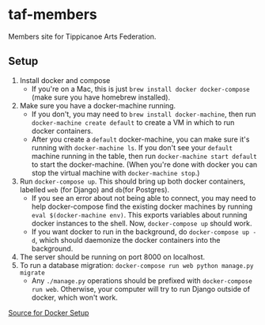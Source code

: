 # taf-members
Members site for Tippicanoe Arts Federation.

## Setup
1. Install docker and compose
    - If you're on a Mac, this is just `brew install docker docker-compose` (make sure you have homebrew installed).
2. Make sure you have a docker-machine running.
    - If you don't, you may need to `brew install docker-machine`, then run `docker-machine create default` to create a VM in which to run docker containers.
    - After you create a `default` docker-machine, you can make sure it's running with `docker-machine ls`. If you don't see your `default` machine running in the table, then run `docker-machine start default` to start the docker-machine. (When you're done with docker you can stop the virtual machine with `docker-machine stop`.)
3. Run `docker-compose up`. This should bring up both docker containers, labelled `web` (for Django) and `db`(for Postgres).
    - If you see an error about not being able to connect, you may need to help docker-compose find the existing docker machines by running `eval $(docker-machine env)`. This exports variables about running docker instances to the shell. Now, `docker-compose up` should work.
    - If you want docker to run in the background, do `docker-compose up -d`, which should daemonize the docker containers into the background.
4. The server should be running on port 8000 on localhost.
5. To run a database migration: `docker-compose run web python manage.py migrate`
    - Any `./manage.py` operations should be prefixed with `docker-compose run web`. Otherwise, your computer will try to run Django outside of docker, which won't work.

[Source for Docker Setup](https://docs.docker.com/compose/django/#connect-the-database)
